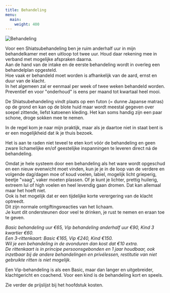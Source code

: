 ```yaml
---
title: Behandeling
menu:
  main:
    weight: 400
---
```

![Behandeling](/uploads/behandeling4.jpg#right)

Voor een Shiatsubehandeling ben je ruim anderhalf uur in mijn behandelkamer met een uitloop tot twee uur. Houd daar rekening mee in verband met mogelijke afspraken daarna.\
Aan de hand van de intake en de eerste behandeling wordt in overleg een behandelplan opgesteld.\
Hoe vaak er behandeld moet worden is afhankelijk van de aard, ernst en duur van de klacht.\
In het algemeen zal er eenmaal per week of twee weken behandeld worden. Preventief en voor "onderhoud" is eens per maand tot kwartaal heel mooi.

De Shiatsubehandeling vindt plaats op een futon (= dunne Japanse matras) op de grond en kan op de blote huid maar wordt meestal gegeven over soepel zittende, liefst katoenen kleding. Het kan soms handig zijn een paar schone, droge sokken mee te nemen.

In de regel kom je naar mijn praktijk, maar als je daartoe niet in staat bent is er een mogelijkheid dat ik je thuis bezoek.

Het is aan te raden niet teveel te eten kort vóór de behandeling en geen zware lichamelijke en/of geestelijke inspanningen te leveren direct ná de behandeling.

Omdat je hele systeem door een behandeling als het ware wordt opgeschud en een nieuw evenwicht moet vinden, kun je je in de loop van de verdere en volgende dag/dagen moe of koud voelen, labiel, mogelijk licht grieperig, beetje "vaag", vaker moeten plassen. Of je kunt je lichter, prettig huilerig, extreem lui of high voelen en heel levendig gaan dromen. Dat kan allemaal maar het hoeft niet.\
Ook is het mogelijk dat er een tijdelijke korte verergering van de klacht optreedt.\
Dit zijn normale ontgiftingsreacties van het lichaam.\
Je kunt dit ondersteunen door veel te drinken, je rust te nemen en eraan toe te geven.

_Basic behandeling uur €65, Vip behandeling anderhalf uur €90, Kind 3 kwartier €60._\
_Een 3-rittenkaart: Basic €165, Vip €240, Kind €150._\
_Wil je een behandeling in de avonduren dan kost dat €10 extra._\
_De rittenkaart is in principe persoonsgebonden en 1 jaar houdbaar, ook inzetbaar bij de andere behandelingen en privélessen, restitutie van niet gebruikte ritten is niet mogelijk._

Een Vip-behandeling is als een Basic, maar dan langer en uitgebreider, klachtgericht en coachend. Voor een kind is de behandeling kort en speels.

<span>Zie verder de prijslijst bij het hoofdstuk kosten. </span>
